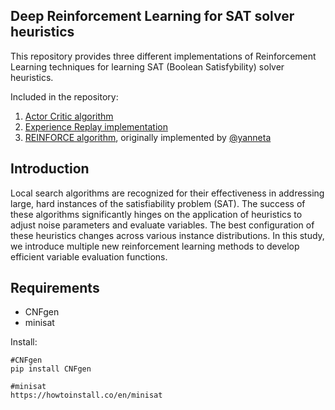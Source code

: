 **Deep Reinforcement Learning for SAT solver heuristics**
----
This repository provides three different implementations of Reinforcement Learning techniques for learning SAT (Boolean Satisfybility) solver heuristics.

Included in the repository:
  1. [Actor Critic algorithm](https://github.com/movesen/learning-heuristics-SAT/tree/main/SAT_Actor_Critic)
  2. [Experience Replay implementation](https://github.com/movesen/learning-heuristics-SAT/tree/main/SAT_Experience_Replay)
  3. [REINFORCE algorithm](https://github.com/movesen/learning-heuristics-SAT/tree/main/SAT_REINFORCE), originally implemented by [@yanneta](https://github.com/yanneta)

**Introduction**
----
Local search algorithms are recognized for their effectiveness in addressing large, hard instances of the satisfiability problem (SAT). The success of these algorithms significantly hinges on the application of heuristics to adjust noise parameters and evaluate variables. The best configuration of these heuristics changes across various instance distributions. In this study, we introduce multiple new reinforcement learning methods to develop efficient variable evaluation functions.

**Requirements**
----
- CNFgen
- minisat

  
Install:

```
#CNFgen
pip install CNFgen

#minisat
https://howtoinstall.co/en/minisat
```
